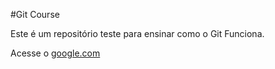 #Git Course

Este é um repositório teste para ensinar como o Git Funciona.

Acesse o [google.com](http://www.google.com)
